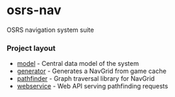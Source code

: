# osrs-nav
OSRS navigation system suite

### Project layout
- [model](model) - Central data model of the system
- [generator](generator) - Generates a NavGrid from game cache
- [pathfinder](pathfinder) - Graph traversal library for NavGrid
- [webservice](webservice) - Web API serving pathfinding requests

